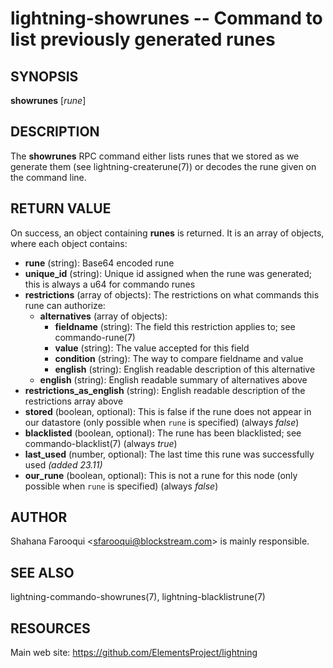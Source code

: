 lightning-showrunes -- Command to list previously generated runes
==================================================================

SYNOPSIS
--------

**showrunes** [*rune*]

DESCRIPTION
-----------

The **showrunes** RPC command either lists runes that we stored as we generate them (see lightning-createrune(7)) or decodes the rune given on the command line. 

RETURN VALUE
------------

[comment]: # (GENERATE-FROM-SCHEMA-START)
On success, an object containing **runes** is returned.  It is an array of objects, where each object contains:

- **rune** (string): Base64 encoded rune
- **unique\_id** (string): Unique id assigned when the rune was generated; this is always a u64 for commando runes
- **restrictions** (array of objects): The restrictions on what commands this rune can authorize:
  - **alternatives** (array of objects):
    - **fieldname** (string): The field this restriction applies to; see commando-rune(7)
    - **value** (string): The value accepted for this field
    - **condition** (string): The way to compare fieldname and value
    - **english** (string): English readable description of this alternative
  - **english** (string): English readable summary of alternatives above
- **restrictions\_as\_english** (string): English readable description of the restrictions array above
- **stored** (boolean, optional): This is false if the rune does not appear in our datastore (only possible when `rune` is specified) (always *false*)
- **blacklisted** (boolean, optional): The rune has been blacklisted; see commando-blacklist(7) (always *true*)
- **last\_used** (number, optional): The last time this rune was successfully used *(added 23.11)*
- **our\_rune** (boolean, optional): This is not a rune for this node (only possible when `rune` is specified) (always *false*)

[comment]: # (GENERATE-FROM-SCHEMA-END)

AUTHOR
------

Shahana Farooqui <<sfarooqui@blockstream.com>> is mainly responsible.

SEE ALSO
--------

lightning-commando-showrunes(7), lightning-blacklistrune(7)

RESOURCES
---------

Main web site: <https://github.com/ElementsProject/lightning>

[comment]: # ( SHA256STAMP:900e91777cd1e181c87a78913ab6f914585fcd99cd0dba16da19a81159f98aea)
